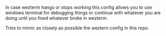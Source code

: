 
In case wezterm hangs or stops working this config allows you to use windows terminal for debugging things or
continue with whatever you are doing until you fixed whatever broke in wezterm.

Tries to mimic as closely as possible the weztern config in this repo.

